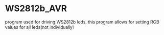 # WS2812b_AVR
 program used for driving WS2812b leds, this program allows for setting RGB values for all leds(not individually) 
